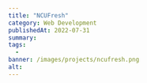 ```yaml
---
title: "NCUFresh"
category: Web Development
publishedAt: 2022-07-31
summary: 
tags: 
  - 
banner: /images/projects/ncufresh.png
alt: 
---
```

